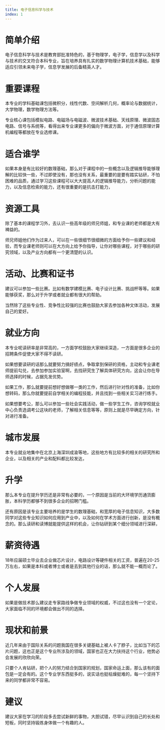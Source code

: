 ```yaml
---
title: 电子信息科学与技术
index: 1
---
```


# 简单介绍

电子信息科学与技术是教育部批准特色的，基于物理学，电子学，信息学以及科学与技术的交叉符合本科专业，旨在培养具有扎实的数学物理计算机技术基础，能够适应引领未来电子学，信息学发展的后备精英人才。

# 重要课程

本专业的学科基础课包括微积分，线性代数、空间解析几何，概率论与数据统计，大学物理，数学物理方法等。

专业核心课包括模拟电路、电磁场与电磁波、微波技术基础、天线原理、微波固态电路、信号与系统等，看得出来专业课更多的偏向于微波方面，对于通信原理计算机编程等都放在专业选修课。

# 适合谁学

如果本身是有比较好的数理基础，那么对于课程中的一些概念以及逻辑推导能够理解的比较快一些，不过即使没有，那也没有关系，最重要的是要有踏实钻研，不怕困难的品质，通过学习这些课程可以大大提高人的逻辑推导能力，分析问题的能力，以及信息检索的能力，还有很重要的是抗击打能力，

# 资源工具

除了基本的课程学习外，去认识一些高年级的师兄师姐，和专业课的老师都是大有裨益的。

师兄师姐他们作为过来人，可以在一些很细节很细微的方面给予你一些建议和经验，而专业课老师则可以在大方向上给予你指导，让你对哪些课程，对于哪些的研究领域，以及产业方向都有一个更清楚的认识。

# 活动、比赛和证书

建议可以参加一些比赛。比如有数学建模比赛、电子设计比赛、挑战杯等等。如果能够获奖，那么对于升学或者就业都有很大的帮助。

当然除了这些专业性、竞争性比较强的比赛也鼓励大家去参加各种文体活动，发展自己的爱好。

# 就业方向

本专业呢读研率是非常高的，一方面学校鼓励大家继续深造，一方面是很多企业的招聘条件促使大家不得不读研。

如果想要读研的话那么就要努力搞好绩点，争取拿到保研的资格，主动和专业课老师提前勾兑，去参加参加实验室啊，去找研究生了解具体研究方向，这会让你在导师选择的时候，占据先发优势。

如果工作，那么就要提前想好想做哪一类的工作，然后进行针对性的准备，比如你想转码，那么你就要提前自学相关的编程技能，并且找到一些相关实习进行练手。

如果想要考公，那么可以参加一些社会实践活动，做一些学生工作，咨询学校就业中心负责选调考公这块的老师，了解相关信息等等，原则上就是尽早确定方向，针对进行准备。

# 城市发展

本专业就业地集中在北京上海深圳成渝等地，这些地方有比较多的相关的研究所和企业，以及相关的产业和配料都比较发达，

# 升学

那么本专业在提升学历还是非常有必要的，一个原因是当前的大环境学历通货膨胀，本科学历都够不到很多企业的招聘门槛。

还有原因是该专业主要培养的是学生的数理基础，和宽厚的电子信息知识，大多数同学对这些专业知识如何应用到产业中，以及如何在学术方面进行创新，是没有概念的。那么读研和读博就能提供这样的机会，让你钻研到某个细分领域进行深耕，

# 薪资待遇

18年应届硕士毕业去企业做芯片设计，电路设计等硬件相关的工资，普遍在20-25万左右，如果是本科或者博士或者是去到其他行业的话，那么就不能一概而论了。

# 个人发展

如果是做技术那么建议走专家路线争做专业领域的权威，不过这也没有一个定论，大家面临不同的环境都会做出不同的选择。

# 现状和前景

近几年来由于国际关系的问题我国在很多关键基础上被人卡了脖子，比如当下的芯片问题，这也正是这个专业所涉及的领域，国家也正在大力扶持这个行业，他势必会发展的欣欣向荣。

只要个人肯钻研，把个人的努力结合到国家的规划，国家命运上面，那么该有的面包是一定会有的。这个专业学东西挺多的，说实话也挺枯燥挺难的，每一个坚持下来的同学都非常不容易。

# 建议

建议大家在学习的阶段多去尝试新鲜的事物，大胆试错，尽早认识到自己的长处和短板，同时坚持锻炼身体做一个有趣的人。